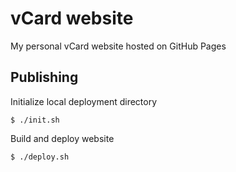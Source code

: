 # vCard website

My personal vCard website hosted on GitHub Pages


## Publishing

Initialize local deployment directory
```
$ ./init.sh
```

Build and deploy website
```
$ ./deploy.sh
```
